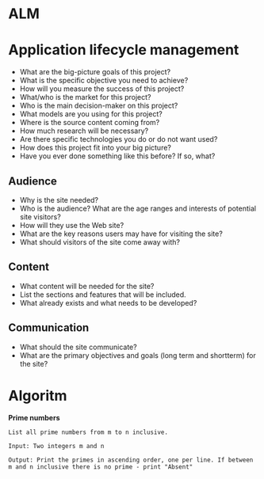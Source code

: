 # ALM
# Application lifecycle management

- What are the big-picture goals of this project?
- What is the specific objective you need to achieve?
- How will you measure the success of this project?
- What/who is the market for this project?
- Who is the main decision-maker on this project?
- What models are you using for this project?
- Where is the source content coming from?
- How much research will be necessary?
- Are there specific technologies you do or do not want used?
- How does this project fit into your big picture?
- Have you ever done something like this before? If so, what?

## Audience

- Why is the site needed?
- Who is the audience? What are the age ranges and interests of potential site visitors?
- How will they use the Web site?
- What are the key reasons users may have for visiting the site?
- What should visitors of the site come away with?

## Content

- What content will be needed for the site?
- List the sections and features that will be included.
- What already exists and what needs to be developed?

## Communication

- What should the site communicate?
- What are the primary objectives and goals (long term and shortterm) for the site?


# Algoritm

**Prime numbers**

``List all prime numbers from m to n inclusive.``

``Input: Two integers m and n``

``Output: Print the primes in ascending order, one per line. If between m and n inclusive there is no prime - print "Absent"``
